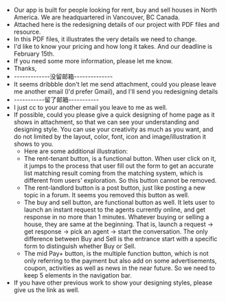 - Our app is built for people looking for rent, buy and sell houses in North America. We are headquartered in Vancouver, BC Canada.
- Attached here is the redesigning details of our project with PDF files and resource.
- In this PDF files, it illustrates the very details we need to change.
- I'd like to know your pricing and how long it takes. And our deadline is February 15th.  
- If you need some more information, please let me know.
- Thanks,
- -------------没留邮箱--------------
- It seems dribbble don't let me send attachment, could you please leave me another email (I'd prefer Gmail), and I'll send you redesigning details
- -----------留了邮箱-----------
- I just cc to your another email you leave to me as well.
- If possible, could you please give a quick designing of home page as it shows in attachment, so that we can see your understanding and designing style. You can use your creativity as much as you want, and do not limited by the layout, color, font, icon and image/illustration it shows to you. 
  - Here are some additional illustration:
  - The rent-tenant button, is a functional button. When user click on it, it jumps to the process that user fill out the form to get an accurate list matching result coming from the matching system, which is different from users' exploration. So this button cannot be removed.
  - The rent-landlord button is a post button, just like posting a new topic in a forum. It seems you removed this button as well.
  - The buy and sell button, are functional button as well. It lets user to launch an instant request to the agents currently online, and get response in no more than 1 minutes. Whatever buying or selling a house, they are same at the beginning. That is, launch a request -> get response -> pick an agent -> start the conversation. The only difference between Buy and Sell is the entrance start with a specific form to distinguish whether Buy or Sell.
  - The mid Pay+ button, is the multiple function button, which is not only referring to the payment but also add on some advertisements, coupon, activities as well as news in the near future. So we need to keep 5 elements in the navigation bar.
- If you have other previous work to show your designing styles, please give us the link as well.
